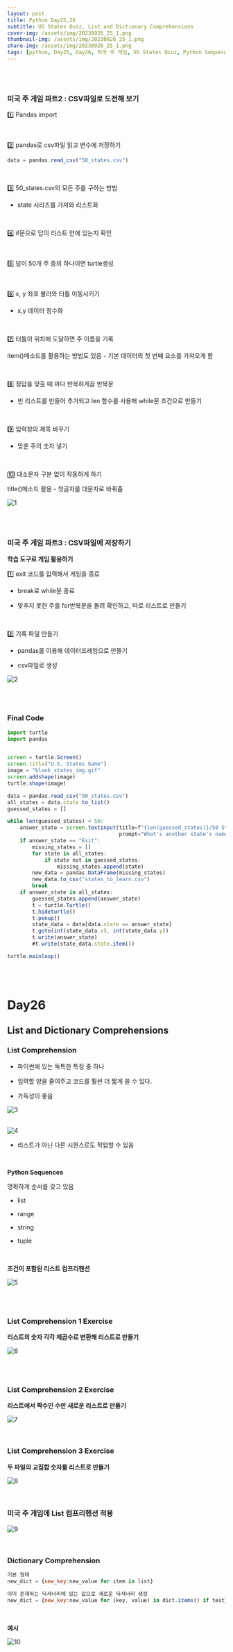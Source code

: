 ```yaml
---
layout: post
title: Python Day25,26
subtitle: US States Quiz, List and Dictionary Comprehensions
cover-img: /assets/img/20230926_25_1.png
thumbnail-img: /assets/img/20230926_25_1.png
share-img: /assets/img/20230926_25_1.png
tags: [python, Day25, Day26, 미국 주 게임, US States Qiuz, Python Sequences, 시퀀스, Comprehensions, 컴프리헨션]
---
```


<br><br>
    
### 미국 주 게임 파트2 : CSV파일로 도전해 보기  
  
1️⃣ Pandas import 
  
<br>
  
2️⃣ pandas로 csv파일 읽고 변수에 저장하기  
  
```javascript
data = pandas.read_csv("50_states.csv")
```  
<br>  
  
3️⃣ 50_states.csv의 모든 주를 구하는 방법  
  
- state 시리즈를 가져와 리스트화   
<br>
  
4️⃣ if문으로 답이 리스트 안에 있는지 확인  
  
<br>  
  
5️⃣ 답이 50개 주 중의 하나이면 turtle생성  
  
<br>  
  
6️⃣ x, y 좌표 불러와 터틀 이동시키기  
  
- x,y 데이터 정수화
   
<br>  
  
7️⃣ 터틀이 위치에 도달하면 주 이름을 기록  
  
item()메소드를 활용하는 방법도 있음 - 기본 데이터의 첫 번째 요소를 가져오게 함  
  
<br>  
  
8️⃣ 정답을 맞출 때 마다 반복하게끔 반복문  
  
- 빈 리스트를 만들어 추가되고 len 함수를 사용해 while문 조건으로 만들기
   
<br>  
  
9️⃣ 입력창의 제목 바꾸기  
  
- 맞춘 주의 숫자 넣기
   
<br>  
  
🔟 대소문자 구분 없이 작동하게 하기  
  
title()메소드 활용 - 첫글자를 대문자로 바꿔줌  
  
![1](/assets/img/20230926_25_1.png)  
  
<br><br>  
  
### 미국 주 게임 파트3 : CSV파일에 저장하기  
  
**학습 도구로 게임 활용하기**  
  
1️⃣ exit 코드를 입력해서 게임을 종료  
  
- break로 while문 종료
    
- 맞추지 못한 주를 for반복문을 돌려 확인하고, 따로 리스트로 만들기

   <br>
  
2️⃣ 기록 파일 만들기  
  
- pandas를 이용해 데이터프레임으로 만들기
   
- csv파일로 생성
    
![2](/assets/img/20230926_25_2.png)  

<br><br>  
    
### Final Code  
  
```javascript
import turtle
import pandas


screen = turtle.Screen()
screen.title("U.S. States Game")
image = "blank_states_img.gif"
screen.addshape(image)
turtle.shape(image)

data = pandas.read_csv("50_states.csv")
all_states = data.state.to_list()
guessed_states = []

while len(guessed_states) < 50:
    answer_state = screen.textinput(title=f"{len(guessed_states)}/50 States Correct",
                                    prompt="What's another state's name?").title()
    if answer_state == "Exit":
        missing_states = []
        for state in all_states:
            if state not in guessed_states:
                missing_states.append(state)
        new_data = pandas.DataFrame(missing_states)
        new_data.to_csv("states_to_learn.csv")
        break
    if answer_state in all_states:
        guessed_states.append(answer_state)
        t = turtle.Turtle()
        t.hideturtle()
        t.penup()
        state_data = data[data.state == answer_state]
        t.goto(int(state_data.x), int(state_data.y))
        t.write(answer_state)
        #t.write(state_data.state.item())

turtle.mainloop()
```
  <br><br>

# Day26  
  
## List and Dictionary Comprehensions  
  
### List Comprehension  
  
- 파이썬에 있는 독특한 특징 중 하나
   
- 입력할 양을 줄여주고 코드를 훨씬 더 짧게 쓸 수 있다.
   
- 가독성이 좋음
   

![3](/assets/img/20230926_25_3.png)  
<br>
  
![4](/assets/img/20230926_25_4.png)  
  

- 리스트가 아닌 다른 시퀀스로도 작업할 수 있음
  
  <br>
    
**Python Sequences**  
  
명확하게 순서를 갖고 있음  
- list  
- range  
- string  
- tuple

  <br>
  
**조건이 포함된 리스트 컴프리헨션**  
  
![5](/assets/img/20230926_25_5.png)  

  <br><br>
  
### List Comprehension 1 Exercise  
  
**리스트의 숫자 각각 제곱수로 변환해 리스트로 만들기**  
  
![6](/assets/img/20230926_25_6.png)  

  <br><br>
     

### List Comprehension 2 Exercise  
  
**리스트에서 짝수인 수만 새로운 리스트로 만들기**  
  
![7](/assets/img/20230926_25_7.png)  

<br>
  
### List Comprehension 3 Exercise   
  
**두 파일의 교집합 숫자를 리스트로 만들기**  
  
![8](/assets/img/20230926_25_8.png)  
  
<br>
  
### 미국 주 게임에 List 컴프리헨션 적용  
  
![9](/assets/img/20230926_25_9.png)  

  <br>
  
### Dictionary Comprehension  
  
```javascript
기본 형태
new_dict = {new_key:new_value for item in list}

이미 존재하는 딕셔너리에 있는 값으로 새로운 딕셔너리 생성
new_dict = {new_key:new_value for (key, value) in dict.items() if test}
```

<br>   
  
**예시**  
   
![10](/assets/img/20230926_25_10.png)  

  <br>
